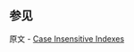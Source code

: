 ## 参见

原文 - [Case Insensitive Indexes]( https://docs.mongodb.com/manual/core/index-case-insensitive/ )

